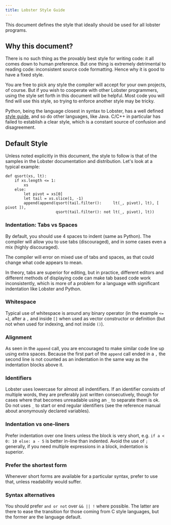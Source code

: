 ```yaml
---
title: Lobster Style Guide
---
```


This document defines the style that ideally should be used for all lobster
programs.

Why this document?
------------------

There is no such thing as the provably best style for writing code: it all comes
down to human preference. But one thing is extremely detrimental to reading
code: inconsistent source code formatting. Hence why it is good to have a fixed
style.

You are free to pick any style the compiler will accept for your own projects,
of course. But if you wish to cooperate with other Lobster programmers, using
the style set forth in this document will be helpful. Most code you will find
will use this style, so trying to enforce another style may be tricky.

Python, being the language closest in syntax to Lobster, has a well defined
[style guide](<http://www.python.org/dev/peps/pep-0008/>), and so do other
languages, like Java. C/C++ in particular has failed to establish a clear style,
which is a constant source of confusion and disagreement.

Default Style
-------------

Unless noted explicitly in this document, the style to follow is that of the
samples in the Lobster documentation and distribution. Let's look at a typical
example:

~~~~~~~~~~~~~~~~~~~~~~~~~~~~~~~~~~~~~~~~~~~~~~~~~~~~~~~~~~~~~~~~~~~~~~~~~~~~~~~~
def qsort(xs, lt):
    if xs.length <= 1:
        xs
    else:
        let pivot = xs[0]
        let tail = xs.slice(1, -1)
        append(append(qsort(tail.filter():     lt(_, pivot), lt), [ pivot ]),
                      qsort(tail.filter(): not lt(_, pivot), lt))
~~~~~~~~~~~~~~~~~~~~~~~~~~~~~~~~~~~~~~~~~~~~~~~~~~~~~~~~~~~~~~~~~~~~~~~~~~~~~~~~

### Indentation: Tabs vs Spaces

By default, you should use 4 spaces to indent (same as Python). The compiler
will allow you to use tabs (discouraged), and in some cases even a mix (highly
discouraged).

The compiler will error on mixed use of tabs and spaces, as that could change
what code appears to mean.

In theory, tabs are superior for editing, but in practice, different editors and
different methods of displaying code can make tab based code work
inconsistently, which is more of a problem for a language with significant
indentation like Lobster and Python.

### Whitespace

Typical use of whitespace is around any binary operator (in the example `<=`
`=`), after a `,` and inside `[]` when used as vector constructor or definition
(but not when used for indexing, and not inside `()`).

### Alignment

As seen in the `append` call, you are encouraged to make similar code line up
using extra spaces. Because the first part of the `append` call ended in a `,`
the second line is not counted as an indentation in the same way as the
indentation blocks above it.

### Identifiers

Lobster uses lowercase for almost all indentifiers. If an identifier consists of
multiple words, they are preferably just written consecutively, though for cases
where that becomes unreadable using an `_` to separate them is ok. Do not uses
`_` to start or end regular identifiers (see the reference manual about
anonymously declared variables).

### Indentation vs one-liners

Prefer indentation over one liners unless the block is very short, e.g. `if a <
0: 10 else: a - 5` is better in-line than indented. Avoid the use of `;`
generally, if you need multiple expressions in a block, indentation is superior.

### Prefer the shortest form

Whenever short forms are available for a particular syntax, prefer to use that,
unless readability would suffer.

### Syntax alternatives

You should prefer `and or not` over `&& || !` where possible. The latter are
there to ease the transition for those coming from C style languages, but the
former are the language default.
